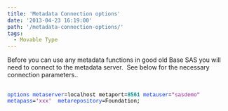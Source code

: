 ```yaml
---
title: 'Metadata Connection options'
date: '2013-04-23 16:19:00'
path: '/metadata-connection-options/'
tags:
  - Movable Type
---
```


Before you can use any metadata functions in good old Base SAS you will need to connect to the metadata server. &nbsp;See below for the necessary connection parameters..<br /><br /><div style="color: #0433ff; font-family: 'Courier New'; font-size: 12px;">options<span style="color: black;"> </span>metaserver<span style="color: black;">=localhost metaport=</span><span style="color: #009193;"><b>8561</b></span><span style="color: black;"> </span>metauser<span style="color: black;">=</span><span style="color: #942193;">"sasdemo"</span><span style="color: black;">&nbsp;</span></div><div style="color: #0433ff; font-family: 'Courier New'; font-size: 12px;">metapass<span style="color: black;">=</span><span style="color: #942193;">'xxx'</span><span style="color: black;">&nbsp; </span>metarepository<span style="color: black;">=Foundation;&nbsp;</span></div>